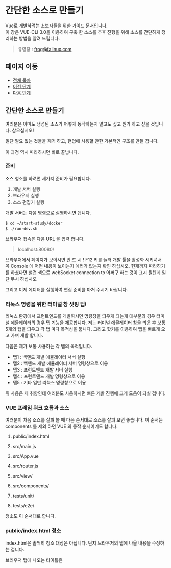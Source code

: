 # 간단한 소스로 만들기

Vue로 개발하려는 초보자들을 위한 가이드 문서입니다.  
이 장은 VUE-CLI 3.0을 이용하여 구축 한 소스를 추후 진행을 위해 소스를 간단하게 정리하는 방법을 알려 드립니다. 

> 유영창 : frog@falinux.com

## 페이지 이동

* [전체 목차](../README.md) 
* [이전 단계](./A002-Vue-프로그램-기본-구축.md)
* [다음 단계](./A000-준비중.md)

## 간단한 소스로 만들기

여러분은 아마도 생성된 소스가 어떻게 동작하는지 알고도 싶고 뭔가 하고 싶을 것입니다. 
참으십시오!

일단 필요 없는 것들을 제거 하고, 현업에 사용할 만한 기본적인 구조를 만들 겁니다. 

이 과정 역시 따라하시면 바로 끝납니다. 

### 준비

소스 청소를 하려면 세가지 준비가 필요합니다. 

1. 개발 서버 실행
2. 브라우저 실행
3. 소스 편집기 실행

개발 서버는 다음 명령으로 실행하시면 됩니다.

~~~ bash
$ cd ~/start-study/docker
$ ./run-dev.sh 
~~~

브라우저 접속은 다음 URL 을 입력 합니다. 

> localhost:80080/

브라우저에서 페이지가 보이시면 반.드.시 ! F12 키를 눌러 개발 툴을 활성화 시키셔서 꼭 Console 에 어떤 내용이 보이는지 에러가 없는지 확인 하십시오.
현재까지 따라하기를 하셨다면 뻘건 색으로 webSocket connection to 어쩌구 하는 것이 표시 될텐데 일단 무시 하십시오

그리고 이제 에디터를 실행하여 편집 준비를 마쳐 주시기 바랍니다. 

### 리눅스 명령을 위한 터미널 창 셋팅 팁!

리눅스 환경에서 프런트엔드를 개발하시면 명령창을 띄우게 되는게 대부분의 경우 터미널 에뮬레이터의 경우 탭 기능을 제공합니다. 
저는 터미널 에뮬레이터 창을 띄운 후 보통 5개의 탭을 띄우고 각 탭 마다 목적성을 둡니다. 
그리고 핫키를 이용하여 탭을 빠르게 오고 가며 개발 합니다. 

다음은 제가 보통 사용하는 각 탭의 목적입니다. 

* 탭1 : 백엔드 개발 에뮬레이터 서버 실행 
* 탭2 : 백엔드 개발 에뮬레이터 서버 명령창으로 이용
* 탭3 : 프런트앤드 개발 서버 실행
* 탭4 : 프런트앤드 개발 명령창으로 이용
* 탭5 : 기타 일반 리눅스 명령창으로 이용

위 사용은 제 취향인데 여러분도 사용하시면 빠른 개발 진행에 크게 도움이 되실 겁니다. 

### VUE 프레임 워크 흐름과 소스

여러분이 처음 소스를 살펴 볼 때 다음 순서대로 소스를 살펴 보면 좋습니다. 
이 순서는 components 를 제외 하면 VUE 의 동작 순서이기도 합니다. 

1. public/index.html
2. src/main.js
3. src/App.vue
4. src/router.js
5. src/view/
6. src/components/

7. tests/unit/
8. tests/e2e/

청소도 이 순서대로 합니다. 

### public/index.html 청소

index.html은 솔찍히 청소 대상은 아닙니다. 단지 브라우저의 탭에 나올 내용을 수정하는 겁니다. 

브러우저 탭에 나오는 타이틀은 <title> 태크로 설정된 내용이 나옵니다. 
그래서 다음과 같이 이 태크를 "Oh! Easy.." 로 수정하겠습니다. 

보통 이 타이틀은 웹을 구별하기 위한 것입니다.
물론 프로그램 실행 단계에서 자바 스크립트로 수정도 가능합니다.

> [public/index.html]()
~~~
<!DOCTYPE html>
<html lang="en">
  <head>
      :
    <title>Oh! Easy..</title>
~~~

에디터에서 수정하고 저장하면 내용이 바뀐것을 확인 하실 수 있을 겁니다. 

그리고 index.html 을 보면 다음과 같은 문구가 있습니다 .

~~~
<!-- built files will be auto injected -->
~~~

이 주석은 VUE 컴파일러가 이 부분에 자동으로 소스들을 추가 한다는 의미 입니다.
즉 이 부분 이하는 건들지 않고 위 문구도 제거하시지 마세요.

VUE 개발시에 index.html 은 특별한 경우가 아니면 건들지 않게 됩니다. 

### src/main.js 청소

main.js 는 VUE 가 시작되는 곳입니다. 

청소 대상은 graphql apollo 관련 부분입니다. 
따라하기 단계상 아직은 서버와 연결될 필요가 없습니다.
GraphQL 서버 연결 처리 부분을 주석 처리합니다.

다음과 같이 import { createProvider } from './vue-apollo' 와 apolloProvider: createProvider(), 을 주석 처리 합니다. 

> [src/main.js]()
~~~
import store from './store'
// import { createProvider } from './vue-apollo'
    :
new Vue({
    :
  // apolloProvider: createProvider(),
    :
}).$mount('#app')
~~~

수정한 결과로 브라우저 개발 툴 Console 창에 뻘건 색으로 webSocket connection to 어쩌구 하는 것이 표시되지 않은 것을 확인 할 수 있습니다. 

### src/App.vue 청소

App.vue은 웹 페이지가 가장 처음 표시되는 내용을 다룹니다. 

보통은 전체 화면 레이아웃을 여기서 정의합니다. 
초보분들은 레이아웃을 어떻게 정의 하는지는 아직 크게 신경 쓸 필요도 없습니다.
청소 단계에서는 초보분들이 자주 참조할 형태의 참고 소스를 만들 겁니다. 

묻지도 따지지도 말고 다음과 같이 App.vue 를 만드세요

> src/App.vue
~~~
<template>
  <div id="app">
    <h1>First!</h1>
  </div>
</template>
import { mapGetters, mapMutations, mapActions } from 'vuex'

export default {
  name: 'App',

  data () {
    return {
    }
  },

  computed: {
    ...mapGetters({
    }),

    sample: {
      get () { return '' },
      set (newValue) {}
    }
  },

  components: {
  },

  methods: {
    ...mapMutations({
    }),
    ...mapActions({
    })
  },

  created () { console.log('CALL created()') },
  mounted () { console.log('CALL mounted()') },
  activated () { console.log('CALL activated()') },
  deactivated () { console.log('CALL deactivated()') },
  destroyed () { console.log('CALL destroyed()') }
}
<style>
</style>
<style scoped>
</style>
~~~

이 소스의 많은 부분은 프로그램 동작에 영향을 미치지 않습니다. 
그런데 왜 위 소스처럼 만들었냐구요? 여러분은 초보자이기 때문입니다. 

VUE 를 어떻게 작성해야 하는지에 대한 자신만의 가이드 라인도 없고 문법도 익숙하지 않습니다.
어떤게 맞는지 확신하시지도 못하죠..
그래서 친절한 제가 저만의 노우 하우 (?) 를 여러분에게 알려 드리는 겁니다. 

크게 성능에 영향을 미치지 않으므로, 인터넷 뒤지시는 것보다 이렇게 참고용 소스를 App.vue 로 만들어 놓는게 좋습니다. 
앞으로 vuex 처리나 view/ 디렉토리에 만들 뷰 컴포넌트들의 라이프 사이클 관리를 하시게 되면 다 필요한 함수 들입니다. 

그냥 일단 믿고 따라와 주시기 바랍니다. 

### src/router.js 청소

router.js 는 각 웹 뷰 페이지들을 분리하고 관리하는데 중심이 되는 소스입니다. 
따라하기 이후에 주기적으로 수정하므로 여기서는 이런게 있다고만 생각하시기 바랍니다. 

청소의 핵심은 비우는 거죠! 

다음과 같이 확! 비워 버립니다.

> [src/router.js]()
~~~
import Vue from 'vue'
import Router from 'vue-router'

Vue.use(Router)

export default new Router({
  // mode: 'history',
  base: process.env.BASE_URL,
  routes: [
  ]
})
~~~

주석 처리하고 있는 "mode: 'history'," 는 여러분의 취향에 달렸습니다.

마이크로 서비스 개발 방식으로 각 기능별로 별도의 앱을 만들 경우,
위와 같이 주석 처리 하시면 각 앱의 특정 뷰에 접근하실 때 URL에 해쉬태그를 이용할 수 있습니다.

쿠버네티스나 웹 페이지 제공 서버로 아파치나 NGINX 를 사용하실 계획이면,
위와 같이 주석 처리 하여 히스트로 모드를 사용하지 않는 것이 좋습니다. 

앞으로 진행하면서 배포 단계에서 설명이 될 것이므로 지금은 뭥미? 하셔도 괜찮습니다. 무시하세요  ^^;

### src/view/ 청소

src/view/ 디렉토리는 실제 UI 를 만들고 관리하는 뷰 소스를 모아 놓는 곳입니다. 

현재는 청소 중이므로 이 안에 있는 파일들을 모두 제거 합니다. 

### src/components/ 청소

src/components/ 디렉토리는 UI가 공통적으로 쓰고 어플리케이션 의존적이지 않은 공통 컴포넌트를 모아 놓는 곳입니다. 

현재는 청소 중이므로 이 안에 있는 파일들을 모두 제거 합니다. 

### tests/unit/ 청소

소스를 변경했으므로 관련된 단위 테스트도 청소해 줄 필요가 있습니다. 
심플하게 다음 파일을 제거하세요

> tests/unit/example.spec.js

### tests/e2e/ 청소

e2e 는 최소한 하나의 테스트 파일이 있어야 합니다. 기존에 있던 tests/e2e/specs/test.js 파일을 다음과 같이 수정해 주세요

> tests/e2e/specs/test.js
~~~
// https://docs.cypress.io/api/introduction/api.html

describe('Sample Test', () => {
  it('Nothing...', () => {
  })
})
~~~

### 따라하기 실행 화면 

자 청소가 끝났습니다. 즐거운 마음으로 청소 결과를 보시죠..

실행 결과는 다음과 같이 나옵니다. 

![A003 App.vue 청소 화면](./images/A003-vue-first-clean.png)

### 항상 습관처럼 실행 하자!

이제 최종적으로 여러분이 따라하기에 문제가 없는지 다음 스크립트를 수행해서 확인합니다. 
이 과정은 조금 귀찮더라도 조기 퇴근을 위해서 꼭 습관화 하세요!

~~~
$ ./run-lint.sh
$ ./run-unit.sh
$ ./run-e2e.sh 
~~~

## 페이지 이동

* [전체 목차](../README.md) 
* [이전 단계](./A002-Vue-프로그램-기본-구축.md)
* [다음 단계](./A000-준비중.md)
